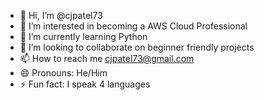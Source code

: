 - 👋 Hi, I’m @cjpatel73
- 👀 I’m interested in becoming a AWS Cloud Professional
- 🌱 I’m currently learning Python
- 💞️ I’m looking to collaborate on beginner friendly projects
- 📫 How to reach me cjpatel73@gmail.com
- 😄 Pronouns: He/Him
- ⚡ Fun fact: I speak 4 languages

<!---
cjpatel73/cjpatel73 is a ✨ special ✨ repository because its `README.md` (this file) appears on your GitHub profile.
You can click the Preview link to take a look at your changes.
--->
